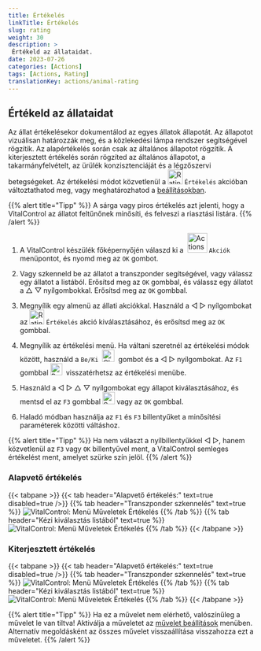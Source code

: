 ```yaml
---
title: Értékelés
linkTitle: Értékelés
slug: rating
weight: 30
description: >
 Értékeld az állataidat.
date: 2023-07-26
categories: [Actions]
tags: [Actions, Rating]
translationKey: actions/animal-rating
---
```


## Értékeld az állataidat

Az állat értékelésekor dokumentálod az egyes állatok állapotát. Az állapotot vizuálisan határozzák meg, és a közlekedési lámpa rendszer segítségével rögzítik. Az alapértékelés során csak az általános állapotot rögzítik. A kiterjesztett értékelés során rögzíted az általános állapotot, a takarmányfelvételt, az ürülék konzisztenciáját és a légzőszervi betegségeket. Az értékelési módot közvetlenül a <img src="/icons/actions/rating.svg" width="30" align="bottom" alt="Rating" /> `Értékelés` akcióban változtathatod meg, vagy meghatározhatod a [beállításokban](../../settings/data-acquisition/#mode-of-animal-rating).

{{% alert title="Tipp" %}}
A sárga vagy piros értékelés azt jelenti, hogy a VitalControl az állatot feltűnőnek minősíti, és felveszi a riasztási listára.
{{% /alert %}}

1. A VitalControl készülék főképernyőjén válaszd ki a &nbsp;<img src="/icons/actions.svg" width="40" align="bottom" alt="Actions" /> `Akciók` menüpontot, és nyomd meg az `OK` gombot.

2. Vagy szkenneld be az állatot a transzponder segítségével, vagy válassz egy állatot a listából. Erősítsd meg az `OK` gombbal, és válassz egy állatot a △ ▽ nyílgombokkal. Erősítsd meg az `OK` gombbal.

3. Megnyílik egy almenü az állati akciókkal. Használd a ◁ ▷ nyílgombokat az <img src="/icons/actions/rating.svg" width="30" align="bottom" alt="Rating" /> `Értékelés` akció kiválasztásához, és erősítsd meg az `OK` gombbal.

4. Megnyílik az értékelési menü. Ha váltani szeretnél az értékelési módok között, használd a `Be/Ki` &nbsp;<img src="/icons/gear.svg" width="25" align="bottom" alt="Chain-of-actions" />&nbsp; gombot és a ◁ ▷ nyílgombokat. Az `F1` gombbal <img src="/icons/footer/exit.svg" width="24" align="bottom" alt="Back" />&nbsp; visszatérhetsz az értékelési menübe.

5. Használd a ◁ ▷ △ ▽ nyílgombokat egy állapot kiválasztásához, és mentsd el az `F3` gombbal <img src="/icons/footer/save.svg" width="25" align="bottom" alt="Save" /> vagy az `OK` gombbal.

6. Haladó módban használja az `F1` és `F3` billentyűket a minősítési paraméterek közötti váltáshoz.

{{% alert title="Tipp" %}}
Ha nem választ a nyílbillentyűkkel ◁ ▷, hanem közvetlenül az `F3` vagy `OK` billentyűvel ment, a VitalControl semleges értékelést ment, amelyet szürke szín jelöl.
{{% /alert %}}

### Alapvető értékelés

{{< tabpane >}}
{{< tab header="Alapvető értékelés:" text=true disabled=true />}}
{{% tab header="Transzponder szkennelés" text=true %}}
![VitalControl: Menü Műveletek Értékelés](../images/basicrating-scan.png "Alapvető értékelés")
{{% /tab %}}
{{% tab header="Kézi kiválasztás listából" text=true %}}
![VitalControl: Menü Műveletek Értékelés](../images/basicrating.png "Alapvető értékelés")
{{% /tab %}}
{{< /tabpane >}}

### Kiterjesztett értékelés

{{< tabpane >}}
{{< tab header="Alapvető értékelés:" text=true disabled=true />}}
{{% tab header="Transzponder szkennelés" text=true %}}
![VitalControl: Menü Műveletek Értékelés](../images/extendedrating-scan.png "Kiterjesztett értékelés")
{{% /tab %}}
{{% tab header="Kézi kiválasztás listából" text=true %}}
![VitalControl: Menü Műveletek Értékelés](../images/extendedrating.png "Kiterjesztett értékelés")
{{% /tab %}}
{{< /tabpane >}}

{{% alert title="Tipp" %}}
Ha ez a művelet nem elérhető, valószínűleg a művelet le van tiltva! Aktiválja a műveletet az [művelet beállítások](../settings/) menüben. Alternatív megoldásként az összes művelet visszaállítása visszahozza ezt a műveletet.
{{% /alert %}}
